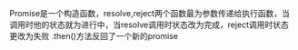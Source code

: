Promise是一个构造函数，resolve,reject两个函数最为参数传递给执行函数，当调用时他的状态就为进行中，当resolve调用时状态改为完成，reject调用时状态更改为失败
.then()方法反回了一个新的promise